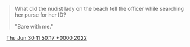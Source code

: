 > What did the nudist lady on the beach tell the officer while searching her purse for her ID?  
>   
> "Bare with me\."

<img src="../../media/tweet.ico" width="12" /> [Thu Jun 30 11:50:17 +0000 2022](https://twitter.com/DromerDenker/status/1542475607539421185)